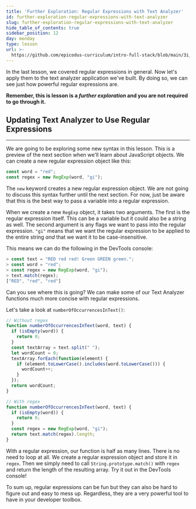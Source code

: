 ```yaml
---
title: 'Further Exploration: Regular Expressions with Text Analyzer'
id: further-exploration-regular-expressions-with-text-analyzer
slug: further-exploration-regular-expressions-with-text-analyzer
hide_table_of_contents: true
sidebar_position: 12
day: monday
type: lesson
url: >-
  https://github.com/epicodus-curriculum/intro-full-stack/blob/main/3i_regex_with_text_analyzer.md
---
```


In the last lesson, we covered regular expressions in general. Now let's apply them to the text analyzer application we've built. By doing so, we can see just how powerful regular expressions are.

**Remember, this is lesson is a _further exploration_ and you are not required to go through it.** 

## Updating Text Analyzer to Use Regular Expressions
---

We are going to be exploring some new syntax in this lesson. This is a preview of the next section when we'll learn about JavaScript objects. We can create a new regular expression object like this:

```js
const word = "red";
const regex = new RegExp(word, "gi");
```

The `new` keyword creates a new regular expression object. We are not going to discuss this syntax further until the next section. For now, just be aware that this is the best way to pass a variable into a regular expression.

When we create a new `RegExp` object, it takes two arguments. The first is the regular expression itself. This can be a variable but it could also be a string as well. The second argument is any flags we want to pass into the regular expression. `"gi"` means that we want the regular expression to be applied to the entire string _and_ that we want it to be case-insensitive.

This means we can do the following in the DevTools console:

```js
> const text = "RED red red! Green GREEN green.";
> const word = "red";
> const regex = new RegExp(word, "gi");
> text.match(regex);
["RED", "red", "red"]
```

Can you see where this is going? We can make some of our Text Analyzer functions much more concise with regular expressions.

Let's take a look at `numberOfOccurrencesInText()`:

```js
// Without regex
function numberOfOccurrencesInText(word, text) {
  if (isEmpty(word)) {
    return 0;
  }
  const textArray = text.split(" ");
  let wordCount = 0;
  textArray.forEach(function(element) {
    if (element.toLowerCase().includes(word.toLowerCase())) {
      wordCount++;
    }
  });
  return wordCount;
}

// With regex
function numberOfOccurrencesInText(word, text) {
  if (isEmpty(word)) {
    return 0;
  }
  const regex = new RegExp(word, "gi");
  return text.match(regex).length;
}
```

With a regular expression, our function is half as many lines. There is no need to loop at all. We create a regular expression object and store it in `regex`. Then we simply need to call `String.prototype.match()` with `regex` and return the length of the resulting array. Try it out in the DevTools console!

To sum up, regular expressions can be fun but they can also be hard to figure out and easy to mess up. Regardless, they are a very powerful tool to have in your developer toolbox.